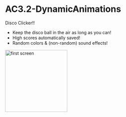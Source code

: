 # AC3.2-DynamicAnimations

Disco Clicker!!

* Keep the disco ball in the air as long as you can!
* High scores automatically saved!
* Random colors & (non-random) sound effects!
 
 <img width = "200" alt = "first screen" src="http://i63.tinypic.com/2qnxk4p.png">
